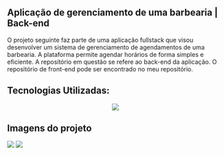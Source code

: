 ## Aplicação de gerenciamento de uma barbearia | Back-end
O projeto seguinte faz parte de uma aplicação fullstack que visou desenvolver um sistema de gerenciamento de agendamentos de uma barbearia. A plataforma permite agendar horários de forma simples e eficiente. A repositório em questão se refere ao back-end da aplicação. O repositório de front-end pode ser encontrado no meu repositório.

## Tecnologias Utilizadas:

 <p align="center">
  <a href="https://skillicons.dev">
    <img src="https://skillicons.dev/icons?i=java,spring,gradle,mysql" />
  </a>
</p>

## Imagens do projeto

<img src="https://github.com/Myrella-Goms/desafio-barbershop-ui-decolatech2025/blob/main/Captura%20de%20tela%202025-03-09%20172018.png">
<img src="https://github.com/Myrella-Goms/desafio-barbershop-ui-decolatech2025/blob/main/Captura%20de%20tela%202025-03-09%20172047.png">
